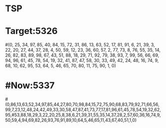 # TSP
# Target:5326
#(0, 25, 34, 97, 85, 40, 84, 15, 72, 31, 86, 13, 63, 52, 17, 81, 91, 6, 21, 39, 3, 22, 20, 27, 44, 37, 28, 4, 50, 59, 12, 23, 36, 60, 57, 2, 77, 73, 8, 76, 55, 35, 14, 26, 82, 83, 89, 98, 67, 43, 51, 88, 18, 29, 71, 92, 79, 38, 93, 7, 99, 56, 66, 69, 94, 96, 61, 45, 78, 54, 19, 32, 41, 87, 47, 58, 30, 33, 49, 42, 24, 48, 16, 74, 9, 68, 10, 62, 95, 53, 64, 5, 46, 65, 70, 80, 11, 75, 90, 1, 0)


# #Now:5337
#(0,86,13,63,52,34,97,85,44,27,80,70,98,84,15,72,75,90,68,83,79,92,71,66,56,99,7,23,12,48,24,42,49,33,30,58,47,87,41,73,77,17,81,96,61,45,78,54,19,32,62,95,#53,88,18,29,3,22,20,25,8,38,6,21,39,31,55,35,14,37,28,2,57,60,36,16,74,9,50,59,4,94,69,82,26,93,76,91,89,10,64,5,46,65,11,43,67,40,51,1,0)
